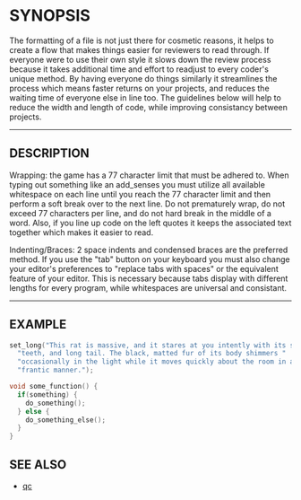 # SYNOPSIS

The formatting of a file is not just there for cosmetic reasons, it helps to
create a flow that makes things easier for reviewers to read through. If
everyone were to use their own style it slows down the review process because
it takes additional time and effort to readjust to every coder's unique
method. By having everyone do things similarly it streamlines the process
which means faster returns on your projects, and reduces the waiting time of
everyone else in line too. The guidelines below will help to reduce the width
and length of code, while improving consistancy between projects.

---

## DESCRIPTION

Wrapping: the game has a 77 character limit that must be adhered to. When
typing out something like an add_senses you must utilize all available
whitespace on each line until you reach the 77 character limit and then
perform a soft break over to the next line. Do not prematurely wrap, do not
exceed 77 characters per line, and do not hard break in the middle of a word.
Also, if you line up code on the left quotes it keeps the associated text
together which makes it easier to read.

Indenting/Braces: 2 space indents and condensed braces are the preferred
method. If you use the "tab" button on your keyboard you must also change
your editor's preferences to "replace tabs with spaces" or the equivalent
feature of your editor. This is necessary because tabs display with different
lengths for every program, while whitespaces are universal and consistant.

---

## EXAMPLE

```C
set_long("This rat is massive, and it stares at you intently with its sharp "
  "teeth, and long tail. The black, matted fur of its body shimmers "
  "occasionally in the light while it moves quickly about the room in a "
  "frantic manner.");

void some_function() {
  if(something) {
    do_something();
  } else {
    do_something_else();
  }
}
```

## SEE ALSO

- [qc](./README.md)
